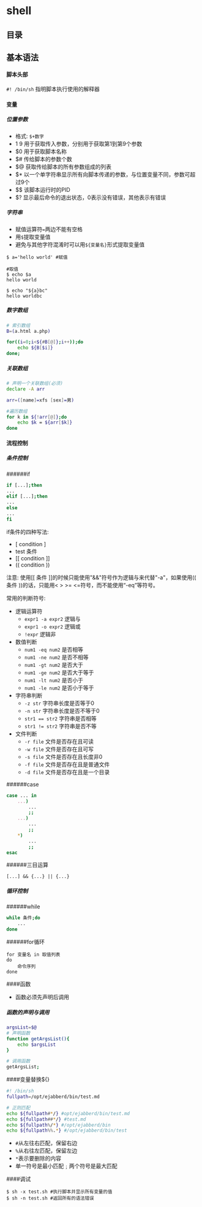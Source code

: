 # shell

## 目录
## 基本语法
#### 脚本头部
`#! /bin/sh` 指明脚本执行使用的解释器

#### 变量
##### 位置参数
* 格式: `$+数字`
* $1~$9 用于获取传入参数，分别用于获取第1到第9个参数
* $0 用于获取脚本名称
* $# 传给脚本的参数个数
* $@ 获取传给脚本的所有参数组成的列表
* $* 以一个单字符串显示所有向脚本传递的参数，与位置变量不同，参数可超过9个
* $$ 该脚本运行时的PID
* $? 显示最后命令的退出状态，0表示没有错误，其他表示有错误

##### 字符串

* 赋值运算符`=`两边不能有空格
* 用`$`提取变量值
* 避免与其他字符混淆时可以用`${变量名}`形式提取变量值

```
$ a='hello world' #赋值

#取值
$ echo $a
hello world

$ echo "${a}bc"
hello worldbc
```
##### 数字数组
```sh
# 索引数组
B=(a.html a.php)

for((i=0;i<${#B[@]};i++));do
    echo ${B[$i]}
done;
```
##### 关联数组
```sh
# 声明一个关联数组(必须)
declare -A arr

arr=([name]=xfs [sex]=男)

#遍历数组
for k in ${!arr[@]};do
    echo $k = ${arr[$k]}
done
```
#### 流程控制
##### 条件控制
######if
```sh
if [...];then
...
elif [...];then
...
else
...
fi
```

if条件的四种写法:

* [ condition ]
* test 条件
* [[ condition ]]
* (( condition ))

注意: 使用[[ 条件 ]]的时候只能使用"&&"符号作为逻辑与来代替"-a"，如果使用(( 条件 ))的话，只能用< > >= <=符号，而不能使用“-eq”等符号。

常用的判断符号:

+ 逻辑运算符
    - `expr1 -a expr2` 逻辑与
    - `expr1 -o expr2` 逻辑或
    - `!expr`  逻辑非
+ 数值判断
    - `num1 -eq num2` 是否相等
    - `num1 -ne num2` 是否不相等
    - `num1 -gt num2` 是否大于
    - `num1 -ge num2` 是否大于等于
    - `num1 -lt num2` 是否小于
    - `num1 -le num2` 是否小于等于
+ 字符串判断
    - `-z str` 字符串长度是否等于0
    - `-n str` 字符串长度是否不等于0
    - `str1 == str2` 字符串是否相等
    - `str1 != str2` 字符串是否不等
+ 文件判断
    - `-r file` 文件是否存在且可读
    - `-w file` 文件是否存在且可写
    - `-s file` 文件是否存在且长度非0
    - `-f file` 文件是否存在且是普通文件
    - `-d file` 文件是否存在且是一个目录

######case
```sh
case ... in
    ...)
        ...
        ;;
    ...)
        ...
        ;;
    *)
        ...
        ;;
esac
```
######三目运算
```
[...] && {...} || {...}
```

##### 循环控制
######while
```sh
while 条件;do
    ...
done
```
######for循环
```
for 变量名 in 取值列表
do
    命令序列
done
```

####函数
* 函数必须先声明后调用

##### 函数的声明与调用
```sh
argsList=$@
# 声明函数
function getArgsList(){
    echo $argsList
}

# 调用函数
getArgsList;
```
####变量替换${}

```sh
#! /bin/sh
fullpath=/opt/ejabberd/bin/test.md

# 正则匹配
echo ${fullpath#*/} #opt/ejabberd/bin/test.md
echo ${fullpath##*/} #test.md
echo ${fullpath%/*} #/opt/ejabberd/bin
echo ${fullpath%%.*} #/opt/ejabberd/bin/test
```

* `#`从左往右匹配，保留右边
* `%`从右往左匹配，保留左边
* `*`表示要删除的内容
* 单一符号是最小匹配﹔两个符号是最大匹配

####调试
```
$ sh -x test.sh #执行脚本并显示所有变量的值
$ sh -n test.sh #返回所有的语法错误
```
